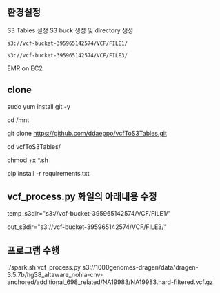 ## 환경설정
  S3 Tables 설정
  S3 buck 생성 및 directory 생성
    
    s3://vcf-bucket-395965142574/VCF/FILE1/

    s3://vcf-bucket-395965142574/VCF/FILE3/
    
  EMR on EC2     

## clone

  sudo yum install git -y

  cd /mnt

  git clone https://github.com/ddaeppo/vcfToS3Tables.git

  cd vcfToS3Tables/

  chmod +x *.sh

  pip install -r requirements.txt

## vcf_process.py 화일의 아래내용 수정
  temp_s3dir="s3://vcf-bucket-395965142574/VCF/FILE1/"
  
  out_s3dir="s3://vcf-bucket-395965142574/VCF/FILE3/"

## 프로그램 수행
  ./spark.sh vcf_process.py s3://1000genomes-dragen/data/dragen-3.5.7b/hg38_altaware_nohla-cnv-anchored/additional_698_related/NA19983/NA19983.hard-filtered.vcf.gz
